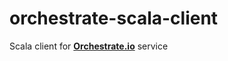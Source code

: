 orchestrate-scala-client
========================

Scala client for [**Orchestrate.io**](http://orchestrate.io) service
